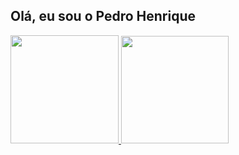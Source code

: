 ## Olá, eu sou o Pedro Henrique

<div >
  <a href="https://github.com/Pedroid1" />
  <img height="173px" src="https://github-readme-stats.vercel.app/api?username=Pedroid1&theme=radical&count_private=true&show_icons=true" />
  <img height="172px" src="https://github-readme-stats.vercel.app/api/top-langs/?username=Pedroid1&theme=radical" />
  </div>
  

  


